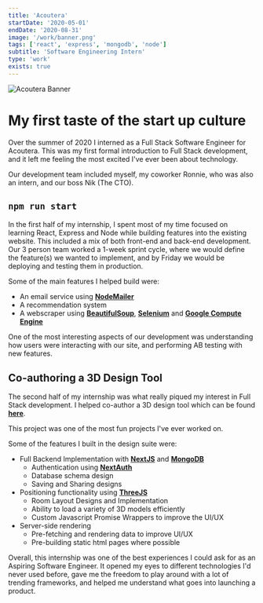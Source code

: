 ```yaml
---
title: 'Acoutera'
startDate: '2020-05-01'
endDate: '2020-08-31'
image: '/work/banner.png'
tags: ['react', 'express', 'mongodb', 'node']
subtitle: 'Software Engineering Intern'
type: 'work'
exists: true
---
```


![Acoutera Banner](/work/acoutera.png)

# My first taste of the start up culture
Over the summer of 2020 I interned as a Full Stack Software Engineer for Acoutera. This was my first formal introduction to Full Stack development, and it left me feeling the most excited I've ever been about technology. 

Our development team included myself, my coworker Ronnie, who was also an intern, and our boss Nik (The CTO).  

<!-- ![GitHub Logo](/work/banner.png) -->

## `npm run start`
In the first half of my internship, I spent most of my time focused on learning React, Express and Node while building features into the existing website. This included a mix of both front-end and back-end development. Our 3 person team worked a 1-week sprint cycle, 
where we would define the feature(s) we wanted to implement, and by Friday we would be deploying and testing them in production. 

Some of the main features I helped build were: 
- An email service using [**NodeMailer**](https://nodemailer.com/about/)
- A recommendation system
- A webscraper using [**BeautifulSoup**](https://www.crummy.com/software/BeautifulSoup/), [**Selenium**](https://www.selenium.dev/) and [**Google Compute Engine**](https://cloud.google.com/compute)

One of the most interesting aspects of our development was understanding how users were interacting with our site, and performing AB testing with new features. 


## Co-authoring a 3D Design Tool
The second half of my internship was what really piqued my interest in Full Stack development. I helped co-author a 3D design tool which can be found [**here**](https://design.acoutera.com). 

This project was one of the most fun projects I've ever worked on. 

Some of the features I built in the design suite were: 
- Full Backend Implementation with [**NextJS**](https://nextjs.org/) and [**MongoDB**](https://www.mongodb.com/)
    - Authentication using [**NextAuth**](https://next-auth.js.org/)
    - Database schema design
    - Saving and Sharing designs
- Positioning functionality using [**ThreeJS**](https://threejs.org)
    - Room Layout Designs and Implementation
    - Ability to load a variety of 3D models efficiently
    - Custom Javascript Promise Wrappers to improve the UI/UX
- Server-side rendering
    - Pre-fetching and rendering data to improve UI/UX
    - Pre-building static html pages where possible


Overall, this internship was one of the best experiences I could ask for as an Aspiring Software Engineer. It opened my eyes to different technologies I'd never used before, gave me the freedom to play around with a lot of trending frameworks, and helped me understand what goes into launching a product. 
